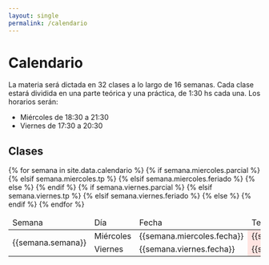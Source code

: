 ```yaml
---
layout: single
permalink: /calendario
---
```


# Calendario

La materia será dictada en 32 clases a lo largo de 16 semanas.
Cada clase estará dividida en una parte teórica y una práctica, de 1:30 hs cada una. Los horarios serán:

* Miércoles de 18:30 a 21:30
* Viernes de 17:30 a 20:30

## Clases

<table class="tg">
<thead>
  <tr>
    <td class="tg-0lax">Semana</td>
    <td class="tg-0lax">Día</td>
    <td class="tg-0lax">Fecha</td>
    <td class="tg-0lax">Teórica</td>
    <td class="tg-0lax">Práctica</td>
  </tr>
</thead>
<tbody>
  {% for semana in site.data.calendario %}
  <tr>
    <td class="tg-0lax" rowspan="2">{{semana.semana}}</td>
    <td class="tg-0lax">Miércoles</td>
    {% if semana.miercoles.parcial %}
      <td class="tg-0lax">{{semana.miercoles.fecha}}</td>
      <td class="tg-0lax" style="background-color:MistyRose;" colspan="2">{{semana.miercoles.parcial}}</td>
    {% elsif semana.miercoles.tp %}
      <td class="tg-0lax">{{semana.miercoles.fecha}}</td>
      <td class="tg-0lax" style="background-color:Ivory;" colspan="2">{{semana.miercoles.tp}}</td>
    {% elsif semana.miercoles.feriado %}
      <td class="tg-0lax">{{semana.miercoles.fecha}}</td>
      <td class="tg-0lax" style="background-color:LightGray;" colspan="2">Feriado</td>
    {% else %}
      <td class="tg-0lax">{{semana.miercoles.fecha}}</td>
      <td class="tg-0lax" style="background-color:AliceBlue;">{{semana.miercoles.teorica}}</td>
      <td class="tg-0lax" style="background-color:MintCream;">{{semana.miercoles.practica}}</td>
    {% endif %}
  </tr>
  <tr>
    <td class="tg-0lax">Viernes</td>
    {% if semana.viernes.parcial %}
      <td class="tg-0lax">{{semana.viernes.fecha}}</td>
      <td class="tg-0lax" style="background-color:MistyRose;" colspan="2">{{semana.viernes.parcial}}</td>
    {% elsif semana.viernes.tp %}
      <td class="tg-0lax">{{semana.viernes.fecha}}</td>
      <td class="tg-0lax" style="background-color:Ivory;" colspan="2">{{semana.viernes.tp}}</td>
    {% elsif semana.viernes.feriado %}
      <td class="tg-0lax">{{semana.viernes.fecha}}</td>
      <td class="tg-0lax" style="background-color:LightGray;" colspan="2">Feriado</td>
    {% else %}
      <td class="tg-0lax">{{semana.viernes.fecha}}</td>
      <td class="tg-0lax" style="background-color:AliceBlue;">{{semana.viernes.teorica}}</td>
      <td class="tg-0lax" style="background-color:MintCream;">{{semana.viernes.practica}}</td>
    {% endif %}
  </tr>
  {% endfor %}
</tbody>
</table>
